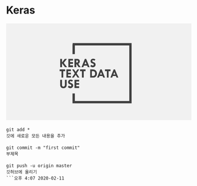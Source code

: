 # Keras

[![](표지.PNG)](https://github.com/ElenaSSun/Keras/blob/master/6%EC%9E%A5/6.1%20%ED%85%8D%EC%8A%A4%ED%8A%B8%20%EB%8D%B0%EC%9D%B4%ED%84%B0%20%EB%8B%A4%EB%A3%A8%EA%B8%B0.pdf)

```
git add *  
깃에 새로운 모든 내용을 추가

git commit -m "first commit"  
부제목

git push -u origin master  
깃허브에 올리기
```오후 4:07 2020-02-11
